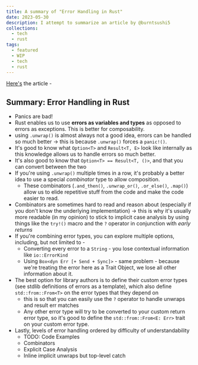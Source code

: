 ```yaml
---
title: A summary of "Error Handling in Rust"
date: 2023-05-30
description: I attempt to summarize an article by @burntsushi5
collections:
  - tech
  - rust
tags:
  - featured
  - WIP
  - tech
  - rust
---
```


[Here's](https://blog.burntsushi.net/rust-error-handling/) the article -

## Summary: Error Handling in Rust

- Panics are bad!
- Rust enables us to use **errors as variables and types** as opposed to errors
  as exceptions. This is better for composability.
- using `.unwrap()` is almost always not a good idea, errors can be handled so
  much better -> this is because `.unwrap()` forces a `panic!()`.
- It's good to know what `Option<T>` and `Result<T, E>` look like internally as
  this knowledge allows us to handle errors so much better.
- It's also good to know that `Option<T> == Result<T, ()>`, and that you can
  convert between the two
- If you're using `.unwrap()` multiple times in a row, it's probably a better
  idea to use a special _combinator_ type to allow composition.
  - These combinators (`.and_then()`, `.unwrap_or()`, `.or_else()`, `.map()`)
    allow us to elide repetitive stuff from the code and make the code easier to
    read.
- Combinators are sometimes hard to read and reason about (especially if you
  don't know the underlying implementation) -> this is why it's usually more
  readable (in my opinion) to stick to implicit case analysis by using things
  like the `try!()` macro and the `?` operator in conjunction with _early
  returns_
- If you're combining error types, you can explore multiple options, including,
  but not limited to -
  - Converting every error to a `String` - you lose contextual information like
    `io::ErrorKind`
  - Using `Box<dyn Err [+ Send + Sync]>` - same problem - because we're treating
    the error here as a Trait Object, we lose all other information about it.
- The best option for library authors is to define their custom error types (see
  stdlib definitions of errors as a template), which also define
  `std::from::From<T>` on the error types that they depend on
  - this is so that you can easily use the `?` operator to handle unwraps and
    result err matches
  - Any other error type will try to be converted to your custom return error
    type, so it's good to define the `std::from::From<E: Err>` trait on your
    custom error type.
- Lastly, levels of error handling ordered by difficulty of understandability
  - TODO: Code Examples
  - Combinators
  - Explicit Case Analysis
  - Inline implicit unwraps but top-level catch
